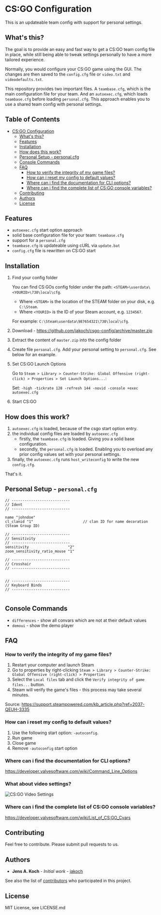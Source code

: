 # CS:GO Configuration

This is an updateable team config with support for personal settings.

## What's this?

The goal is to provide an easy and fast way to get a CS:GO team config file in place,
while still being able to tweak settings personally to have a more tailored experience.

Normally, you would configure your CS:GO game using the GUI.
The changes are then saved to the `config.cfg` file or `video.txt` and `videodefaults.txt`.

This repository provides two important files.
A `teambase.cfg`, which is the main configuration file for your team.
And an `autoexec.cfg`, which loads `teambase.cfg` before loading `personal.cfg`.
This approach enables you to use a shared team config with personal settings.

## **Table of Contents** 

- [CS:GO Configuration](#csgo-configuration)
    - [What's this?](##whats-this)
    - [Features](#features)
    - [Installation](#installation)
    - [How does this work?](#how-does-this-work)
    - [Personal Setup - personal.cfg](#personal-setup---personalcfg)
    - [Console Commands](#console-commands)
    - [FAQ](#faq)
        - [How to verify the integrity of my game files?](#how-to-verify-the-integrity-of-my-game-files)
        - [How can i reset my config to default values?](#where-can-i-find-the-documentation-for-cli-options)
        - [Where can i find the documentation for CLI options?](#where-can-i-find-the-documentation-for-cli-options)
        - [Where can i find the complete list of CS:GO console variables?](#where-can-i-find-the-complete-list-of-csgo-console-variables)
    - [Contributing](#contributing)
    - [Authors](#authors)
    - [License](#license)

## Features

- `autoexec.cfg` start option approach
- solid base configuration file for your team: `teambase.cfg`
- support for a `personal.cfg`
- `teambase.cfg` is updateable using cURL via `update.bat`
- `config.cfg` file is rewritten on CS:GO start

## Installation

1. Find your config folder

   You can find CS:GOs config folder under the path: `<STEAM>\userdata\<YOURID>\730\local\cfg`.
    - Where `<STEAM>` is the location of the STEAM folder on your disk, e.g. `C:\Steam`.
    - Where `<YOURID>` is the ID of your Steam account, e.g. `1234567`.

   For example: `C:\Steam\userdata\987654321\730\local\cfg`.

2. Download - https://github.com/jakoch/csgo-config/archive/master.zip
3. Extract the content of `master.zip` into the config folder
4. Create file `personal.cfg`. Add your personal setting to `personal.cfg`. See below for an example.
5. Set CS:GO Launch Options

   Go to `Steam > Library > Counter-Strike: Global Offensive (right-click) > Properties > Set Launch Options...`:

   Set: `-high -tickrate 128 -refresh 144 -novid -console +exec autoexec.cfg`

6. Start CS:GO

## How does this work?

1. `autoexec.cfg` is loaded, because of the csgo start option entry.
2. the individual config files are loaded by `autoexec.cfg`
   - firstly, the `teambase.cfg` is loaded. Giving you a solid base configuration.
   - secondly, the `personal.cfg` is loaded. Enabling you to overload any prior config values set with your personal settings.
5. finally, the `autoexec.cfg` runs `host_writeconfig` to write the new `config.cfg`.

That's it.

## Personal Setup - `personal.cfg`

```
// ---------------------------
// Ident
// ---------------------------

name "johndoe"
cl_clanid "1"                       // clan ID for name decoration (Steam Group ID)

// ---------------------------
// Sensitivity
// ---------------------------
sensitivity                  "2"
zoom_sensitivity_ratio_mouse "1"

// ---------------------------
// Crosshair 
// ---------------------------


// ---------------------------
// Keyboard Binds
// ---------------------------


```

## Console Commands

- `differences` - show all convars which are not at their default values
- `demoui` - show the demo player

## FAQ

### How to verify the integrity of my game files?

1. Restart your computer and launch Steam
2. Go to properties by right-clicking `Steam > Library > Counter-Strike: Global Offensive (right-click) > Properties`
3. Select the `Local files` tab and click the `Verify integrity of game files...` button.
4. Steam will verify the game's files - this process may take several minutes.

Source: https://support.steampowered.com/kb_article.php?ref=2037-QEUH-3335

### How can i reset my config to default values?

1. Use the following start option: `-autoconfig`.
2. Run game
3. Close game
4. Remove `-autoconfig` start option

### Where can i find the documentation for CLI options?

https://developer.valvesoftware.com/wiki/Command_Line_Options

### What about video settings?

![CS:GO Video Settings](http://i.imgur.com/YNVSZp4.jpg)

### Where can i find the complete list of CS:GO console variables?

https://developer.valvesoftware.com/wiki/List_of_CS:GO_Cvars

## Contributing

Feel free to contribute. Please submit pull requests to us.

## Authors

* **Jens A. Koch** - *Initial work* - [jakoch](https://github.com/jakoch)

See also the list of [contributors](https://github.com/jakoch/csgo-config/contributors) who participated in this project.

## License

MIT License, see LICENSE.md
